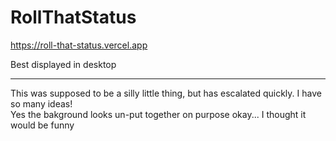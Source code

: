 # RollThatStatus

https://roll-that-status.vercel.app

Best displayed in desktop

---

This was supposed to be a silly little thing, but has escalated quickly. I have so many ideas!  
Yes the bakground looks un-put together on purpose okay... I thought it would be funny
